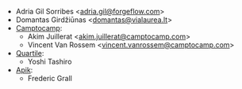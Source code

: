 - Adria Gil Sorribes \<<adria.gil@forgeflow.com>\>
- Domantas Girdžiūnas \<<domantas@vialaurea.lt>\>
- [Camptocamp](https://www.camptocamp.com):
  - Akim Juillerat \<<akim.juillerat@camptocamp.com>\>
  - Vincent Van Rossem \<<vincent.vanrossem@camptocamp.com>\>
- [Quartile](https://www.quartile.co):
  - Yoshi Tashiro
- [Apik](https://www.apik.cloud):
  - Frederic Grall
